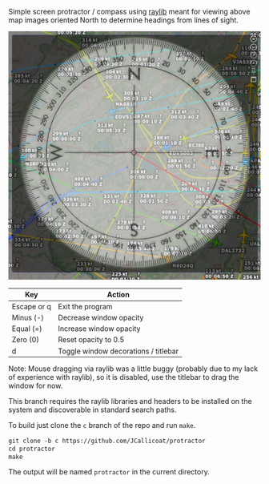 Simple screen protractor / compass using [raylib](https://github.com/raysan5/raylib) meant for viewing above map images oriented North to determine headings from lines of sight.

![Screenshot](screenshot.png)

| Key         | Action                               |
| ----------- | ------------------------------------ |
| Escape or q | Exit the program                     |
| Minus (-)   | Decrease window opacity              |
| Equal (=)   | Increase window opacity              |
| Zero (0)    | Reset opacity to 0.5                 |
| d           | Toggle window decorations / titlebar |

Note: Mouse dragging via raylib was a little buggy (probably due to my lack of experience with raylib), so it is disabled, use the titlebar to drag the window for now.

This branch requires the raylib libraries and headers to be installed on the system and discoverable in standard search paths.

To build just clone the `c` branch of the repo and run `make`.

```shell
git clone -b c https://github.com/JCallicoat/protractor
cd protractor
make
```

The output will be named `protractor` in the current directory.
